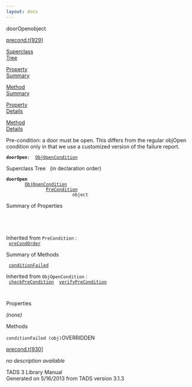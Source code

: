 ```yaml
---
layout: docs
---
```

<span class="title">doorOpen</span><span class="type">object</span>

[precond.t](../file/precond.t.html)\[[929](../source/precond.t.html#929)\]

[Superclass  
Tree](#_SuperClassTree_)

[Property  
Summary](#_PropSummary_)

[Method  
Summary](#_MethodSummary_)

[Property  
Details](#_Properties_)

[Method  
Details](#_Methods_)

<div class="fdesc">

Pre-condition: a door must be open. This differs from the regular
objOpen condition only in that we use a customized version of the
failure report.

**`doorOpen`**` :   `[`ObjOpenCondition`](../object/ObjOpenCondition.html)

</div>

<span id="_SuperClassTree_"></span>

<div class="mjhd">

<span class="hdln">Superclass Tree</span>   (in declaration order)

</div>

**`doorOpen`**  
`         `[`ObjOpenCondition`](../object/ObjOpenCondition.html)  
`                 `[`PreCondition`](../object/PreCondition.html)  
`                         object`  
<span id="_PropSummary_"></span>

<div class="mjhd">

<span class="hdln">Summary of Properties</span>  

</div>

` `

` `

Inherited from `PreCondition` :  
` `[`preCondOrder`](../object/PreCondition.html#preCondOrder)`  `

<span id="_MethodSummary_"></span>

<div class="mjhd">

<span class="hdln">Summary of Methods</span>  

</div>

` `[`conditionFailed`](#conditionFailed)`  `

Inherited from `ObjOpenCondition` :  
` `[`checkPreCondition`](../object/ObjOpenCondition.html#checkPreCondition)`  `[`verifyPreCondition`](../object/ObjOpenCondition.html#verifyPreCondition)`  `

` `

<span id="_Properties_"></span>

<div class="mjhd">

<span class="hdln">Properties</span>  

</div>

*(none)* <span id="_Methods_"></span>

<div class="mjhd">

<span class="hdln">Methods</span>  

</div>

<span id="conditionFailed"></span>

`conditionFailed (obj)`<span class="rem">OVERRIDDEN</span>

[precond.t](../file/precond.t.html)\[[930](../source/precond.t.html#930)\]

<div class="desc">

*no description available*

</div>

<div class="ftr">

TADS 3 Library Manual  
Generated on 5/16/2013 from TADS version 3.1.3

</div>
